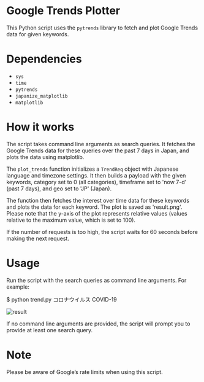 # Google Trends Plotter

This Python script uses the `pytrends` library to fetch and plot Google Trends data for given keywords.

# Dependencies

- `sys`
- `time`
- `pytrends`
- `japanize_matplotlib`
- `matplotlib`

# How it works

The script takes command line arguments as search queries. It fetches the Google Trends data for these queries over the past 7 days in Japan, and plots the data using matplotlib.

The `plot_trends` function initializes a `TrendReq` object with Japanese language and timezone settings. It then builds a payload with the given keywords, category set to 0 (all categories), timeframe set to 'now 7-d' (past 7 days), and geo set to 'JP' (Japan).

The function then fetches the interest over time data for these keywords and plots the data for each keyword. The plot is saved as 'result.png'. Please note that the y-axis of the plot represents relative values (values relative to the maximum value, which is set to 100).

If the number of requests is too high, the script waits for 60 seconds before making the next request.

# Usage

Run the script with the search queries as command line arguments. For example:

$ python trend.py コロナウイルス COVID-19

![result](https://github.com/ishishishi/trend/assets/153894879/5057a2ba-20b1-45b2-8390-04e7ff495209)

If no command line arguments are provided, the script will prompt you to provide at least one search query.

# Note
Please be aware of Google’s rate limits when using this script.


